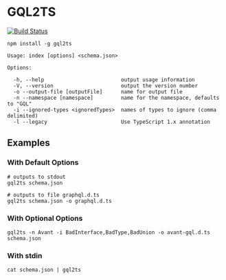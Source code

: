 # GQL2TS

[![Build Status](https://travis-ci.org/avantcredit/gql2ts.svg?branch=refactor_with_tests)](https://travis-ci.org/avantcredit/gql2ts)

```shell
npm install -g gql2ts
```

```shell
Usage: index [options] <schema.json>

Options:

  -h, --help                         output usage information
  -V, --version                      output the version number
  -o --output-file [outputFile]      name for output file
  -n --namespace [namespace]         name for the namespace, defaults to "GQL"
  -i --ignored-types <ignoredTypes>  names of types to ignore (comma delimited)
  -l --legacy                        Use TypeScript 1.x annotation
```

## Examples

### With Default Options

```shell
# outputs to stdout
gql2ts schema.json
```

```shell
# outputs to file graphql.d.ts
gql2ts schema.json -o graphql.d.ts
```


### With Optional Options

```shell
gql2ts -n Avant -i BadInterface,BadType,BadUnion -o avant-gql.d.ts schema.json
```

### With stdin

```shell
cat schema.json | gql2ts
```
